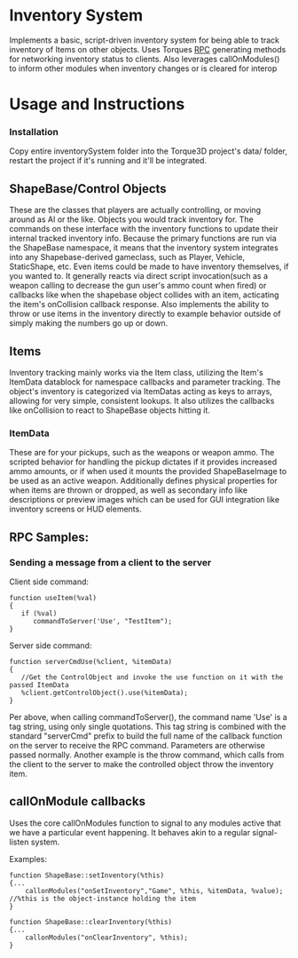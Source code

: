 # Inventory System
Implements a basic, script-driven inventory system for being able to track inventory of Items on other objects.
Uses Torques [RPC](https://www.techtarget.com/searchapparchitecture/definition/Remote-Procedure-Call-RPC) generating methods for networking inventory status to clients.
Also leverages callOnModules() to inform other modules when inventory changes or is cleared for interop
 
# Usage and Instructions
### Installation
Copy entire inventorySystem folder into the Torque3D project's data/ folder, restart the project if it's running and it'll be integrated.

## ShapeBase/Control Objects
These are the classes that players are actually controlling, or moving around as AI or the like. Objects you would track inventory for. The commands on these interface with the inventory functions to update their internal tracked inventory info. Because the primary functions are run via the ShapeBase namespace, it means that the inventory system integrates into any Shapebase-derived gameclass, such as Player, Vehicle, StaticShape, etc. Even items could be made to have inventory themselves, if you wanted to.
It generally reacts via direct script invocation(such as a weapon calling to decrease the gun user's ammo count when fired) or callbacks like when the shapebase object
collides with an item, acticating the item's onCollision callback response.
Also implements the ability to throw or use items in the inventory directly to example behavior outside of simply making the numbers go up or down.

## Items
Inventory tracking mainly works via the Item class, utilizing the Item's ItemData datablock for namespace callbacks and parameter
tracking. The object's inventory is categorized via ItemDatas acting as keys to arrays, allowing for very simple, consistent lookups. It also utilizes the callbacks
like onCollision to react to ShapeBase objects hitting it. 

### ItemData
These are for your pickups, such as the weapons or weapon ammo. The scripted behavior for handling the pickup dictates if it provides increased ammo amounts, or if when used it mounts the provided ShapeBaseImage to be used as an active weapon.
Additionally defines physical properties for when items are thrown or dropped, as well as secondary info like descriptions or preview images which can be used for GUI integration like inventory screens or HUD elements.

## RPC Samples:
### Sending a message from a client to the server
Client side command:
```
function useItem(%val)
{
   if (%val)
      commandToServer('Use', "TestItem");
}
```

Server side command:
```
function serverCmdUse(%client, %itemData)
{
   //Get the ControlObject and invoke the use function on it with the passed ItemData
   %client.getControlObject().use(%itemData);
}
```

Per above, when calling commandToServer(), the command name 'Use' is a tag string, using only single quotations.
This tag string is combined with the standard "serverCmd" prefix to build the full name of the callback function on the server to receive the RPC command.
Parameters are otherwise passed normally. Another example is the throw command, which calls from the client to the server to make the controlled object throw the inventory item.

## callOnModule callbacks
Uses the core callOnModules function to signal to any modules active that we have a particular event happening. It behaves akin to a regular signal-listen system.

Examples:

```
function ShapeBase::setInventory(%this)
{...
    callonModules("onSetInventory","Game", %this, %itemData, %value); //%this is the object-instance holding the item
}
```

```
function ShapeBase::clearInventory(%this)
{...
    callonModules("onClearInventory", %this);
}
```


